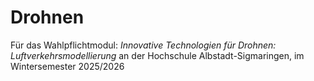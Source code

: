 # Drohnen 

Für das Wahlpflichtmodul: _Innovative Technologien für Drohnen: Luftverkehrsmodellierung_ an der Hochschule Albstadt-Sigmaringen, im Wintersemester 2025/2026
